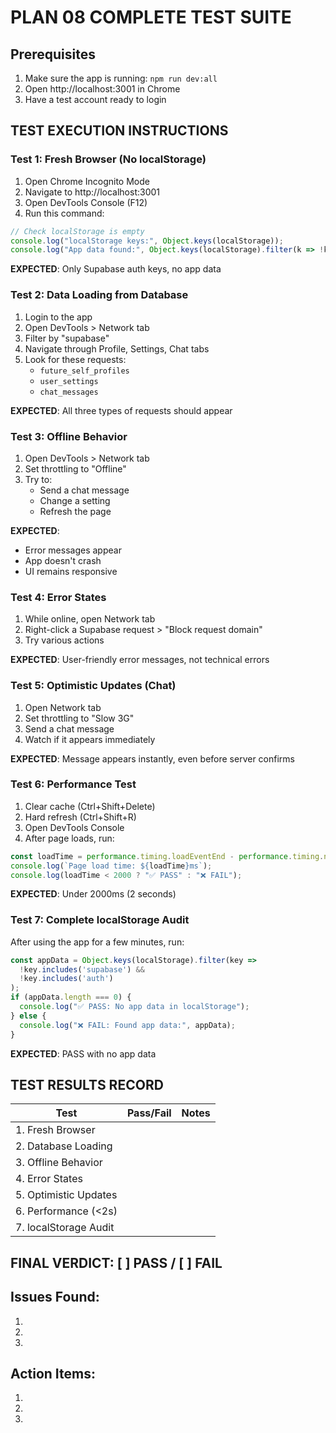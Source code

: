 # PLAN 08 COMPLETE TEST SUITE

## Prerequisites
1. Make sure the app is running: `npm run dev:all`
2. Open http://localhost:3001 in Chrome
3. Have a test account ready to login

## TEST EXECUTION INSTRUCTIONS

### Test 1: Fresh Browser (No localStorage)
1. Open Chrome Incognito Mode
2. Navigate to http://localhost:3001
3. Open DevTools Console (F12)
4. Run this command:
```javascript
// Check localStorage is empty
console.log("localStorage keys:", Object.keys(localStorage));
console.log("App data found:", Object.keys(localStorage).filter(k => !k.includes('supabase')));
```
**EXPECTED**: Only Supabase auth keys, no app data

### Test 2: Data Loading from Database
1. Login to the app
2. Open DevTools > Network tab
3. Filter by "supabase"
4. Navigate through Profile, Settings, Chat tabs
5. Look for these requests:
   - `future_self_profiles` 
   - `user_settings`
   - `chat_messages`
   
**EXPECTED**: All three types of requests should appear

### Test 3: Offline Behavior
1. Open DevTools > Network tab
2. Set throttling to "Offline"
3. Try to:
   - Send a chat message
   - Change a setting
   - Refresh the page
   
**EXPECTED**: 
- Error messages appear
- App doesn't crash
- UI remains responsive

### Test 4: Error States
1. While online, open Network tab
2. Right-click a Supabase request > "Block request domain"
3. Try various actions
   
**EXPECTED**: User-friendly error messages, not technical errors

### Test 5: Optimistic Updates (Chat)
1. Open Network tab
2. Set throttling to "Slow 3G"
3. Send a chat message
4. Watch if it appears immediately
   
**EXPECTED**: Message appears instantly, even before server confirms

### Test 6: Performance Test
1. Clear cache (Ctrl+Shift+Delete)
2. Hard refresh (Ctrl+Shift+R)
3. Open DevTools Console
4. After page loads, run:
```javascript
const loadTime = performance.timing.loadEventEnd - performance.timing.navigationStart;
console.log(`Page load time: ${loadTime}ms`);
console.log(loadTime < 2000 ? "✅ PASS" : "❌ FAIL");
```
**EXPECTED**: Under 2000ms (2 seconds)

### Test 7: Complete localStorage Audit
After using the app for a few minutes, run:
```javascript
const appData = Object.keys(localStorage).filter(key => 
  !key.includes('supabase') && 
  !key.includes('auth')
);
if (appData.length === 0) {
  console.log("✅ PASS: No app data in localStorage");
} else {
  console.log("❌ FAIL: Found app data:", appData);
}
```
**EXPECTED**: PASS with no app data

## TEST RESULTS RECORD

| Test | Pass/Fail | Notes |
|------|-----------|-------|
| 1. Fresh Browser | | |
| 2. Database Loading | | |
| 3. Offline Behavior | | |
| 4. Error States | | |
| 5. Optimistic Updates | | |
| 6. Performance (<2s) | | |
| 7. localStorage Audit | | |

## FINAL VERDICT: [ ] PASS / [ ] FAIL

## Issues Found:
1. 
2. 
3. 

## Action Items:
1. 
2. 
3.